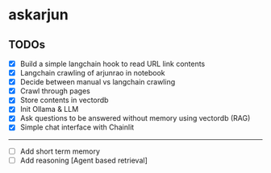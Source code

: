 # askarjun

## TODOs

- [x] Build a simple langchain hook to read URL link contents
- [x] Langchain crawling of arjunrao in notebook
- [x] Decide between manual vs langchain crawling
- [x] Crawl through pages 
- [x] Store contents in vectordb 
- [x] Init Ollama & LLM
- [x] Ask questions to be answered without memory using vectordb (RAG)
- [x] Simple chat interface with Chainlit 
---
- [ ] Add short term memory 
- [ ] Add reasoning [Agent based retrieval]
